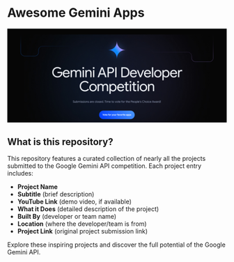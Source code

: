 # Awesome Gemini Apps

![Awesome Gemini Apps](header.png)

## What is this repository?

This repository features a curated collection of nearly all the projects submitted to the Google Gemini API competition. Each project entry includes:

- **Project Name**
- **Subtitle** (brief description)
- **YouTube Link** (demo video, if available)
- **What it Does** (detailed description of the project)
- **Built By** (developer or team name)
- **Location** (where the developer/team is from)
- **Project Link** (original project submission link)

Explore these inspiring projects and discover the full potential of the Google Gemini API.
